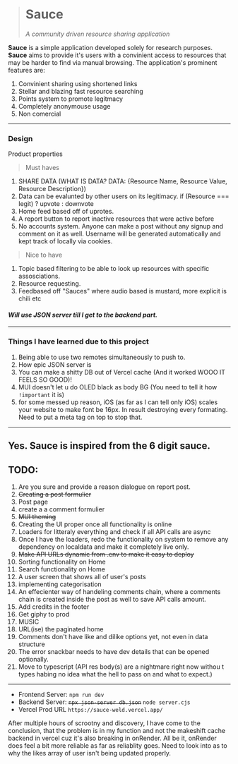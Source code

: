 
> # Sauce
>*A community driven resource sharing application*

**Sauce** is a simple application developed solely for research purposes. **Sauce** aims to provide it's users
with a convinient access to resources that may be harder to find via manual browsing.
The application's prominent features are:
1) Convinient sharing using shortened links
2) Stellar and blazing fast resource searching 
3) Points system to promote legitmacy
4) Completely anonymouse usage
5) Non comercial
---
### **Design**
Product properties
>Must haves
1) SHARE DATA (WHAT IS DATA? DATA: {Resource Name, Resource Value, Resource Description})
2) Data can be evalunted by other users on its legitimacy.
if (Resource === legit) ? upvote : downvote
3) Home feed based off of uprotes.
4) A report button to report inactive resources that were active before
5) No accounts system. Anyone can make a post without any signup and comment on it as well. Username will be generated automatically and kept track of locally via cookies.
>Nice to have
1) Topic based filtering to be able to look up resources with specific assosciations.
2) Resource requesting.
3) Feedbased off "Sauces" where audio based is mustard, more explicit is chili etc

#### *Will use JSON server till I get to the backend part.*
---
### Things I have learned due to this project
1) Being able to use two remotes simultaneously to push to.
2) How epic JSON server is
3) You can make a shitty DB out of Vercel cache (And it worked WOOO IT FEELS SO GOOD)!
4) MUI doesn't let u do OLED black as body BG (You need to tell it how ```!important``` it is)
5) for some messed up reason, iOS (as far as I can tell only iOS) scales your website to make font be 16px. In result destroying every formating. Need to put a meta tag on top to stop that. 
---
Yes. Sauce is inspired from the 6 digit sauce. 
---
## TODO:
1) Are you sure and provide a reason dialogue on report post.
2) <del>Creating a post formulier</del>
3) Post page
4) create a a comment formulier
5) <del>MUI theming</del>
6) Creating the UI proper once all functionality is online
7) Loaders for litteraly everything and check if all API calls are async
8) Once I have the loaders, redo the functionality on system to remove any dependency on localdata and make it completely live only.
9) <del>Make API URLs dynamic from .env to make it easy to deploy</del>
10) Sorting functionality on Home
11) Search functionality on Home
12) A user screen that shows all of user's posts
13) implementing categorisation
14) An effecienter way of handeling comments chain, where a comments chain is created inside the post as well to save API calls amount.
15) Add credits in the footer
16) Get giphy to prod
17) MUSIC
18) URL(ise) the paginated home
19) Comments don't have like and dilike options yet, not even in data structure
20) The error snackbar needs to have dev details that can be opened optionally.
21) Move to typescript (API res body(s) are a nightmare right now withou t types habing no idea what the hell to pass on and what to expect.)
   
---

- Frontend Server: 
``` npm run dev ```
- Backend Server:
<del>``` npx json-server db.json ```</del>
```node server.cjs```
- Vercel Prod URL
```https://sauce-weld.vercel.app/```


After multiple hours of scrootny and discovery, I have come to the conclusion, that the problem is in 
my function and not the makeshift cache backend in vercel cuz it's also breaking in onRender.
All be it, onRender does feel a bit more reliable as far as reliablity goes.
Need to look into as to why the likes array of user isn't being updated properly.
